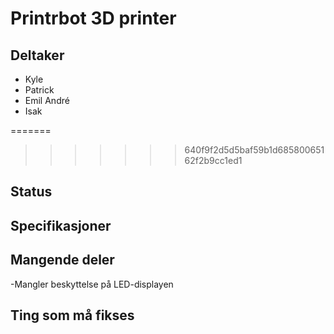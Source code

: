 # Printrbot 3D printer

## Deltaker
- Kyle
- Patrick
- Emil André
- Isak


=======

>>>>>>> 640f9f2d5d5baf59b1d68580065162f2b9cc1ed1
## Status

## Specifikasjoner

## Mangende deler
-Mangler beskyttelse på LED-displayen

## Ting som må fikses
